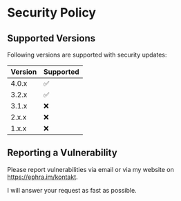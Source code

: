 # Security Policy

## Supported Versions

Following versions are supported with security updates:

| Version | Supported          |
|---------| ------------------ |
| 4.0.x   | :white_check_mark: |
| 3.2.x   | :white_check_mark: |
| 3.1.x   | :x:                |
| 2.x.x   | :x:                |
| 1.x.x   | :x:                |

## Reporting a Vulnerability

Please report vulnerabilities via email or via my website on https://ephra.im/kontakt.

I will answer your request as fast as possible.

